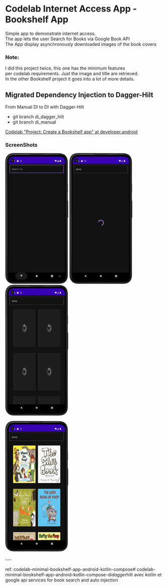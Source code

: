 # Codelab Internet Access App - Bookshelf App
Simple app to demonstrate internet access.  
The app lets the user Search for Books via Google Book API  
The App display asynchronously downloaded images of the book covers

### Note:
I did this project twice, this one has the minimum features   
per codelab requirements. Just the image and title are retrieved.  
In the other Bookshelf project it goes into a lot of more details.

## Migrated Dependency Injection to Dagger-Hilt
From Manual DI to DI with Dagger-Hilt
- git branch di_dagger_hilt
- git branch di_manual


[Codelab "Project: Create a Bookshelf app" at developer.android](https://developer.android.com/courses/pathways/android-basics-compose-unit-5-pathway-2#codelab-https://developer.android.com/codelabs/basic-android-kotlin-compose-bookshelf )

### ScreenShots
<p style=float:left">
  <img src="screenshot_01.png" width="200" />
  <img src="screenshot_02.png" width="200" />
  <img src="screenshot_03.png" width="200" />
</p>
<p style=float:left">
  <img src="screenshot_04.png" width="200" />
</p>
---

ref: codelab-minimal-bookshelf-app-android-kotlin-compose#   c o d e l a b - m i n i m a l - b o o k s h e l f - a p p - a n d r o i d - k o t l i n - c o m p o s e - d i _ d a g g e r _ h i l t   a v e c   k o t l i n   e t   g o o g l e   a p i   s e r v i c e s   f o r   b o o k   s e a r c h   a n d   a u t o   i n j e c t i o n 
 
 